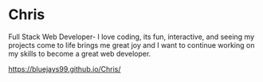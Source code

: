 # Chris

Full Stack Web Developer- I love coding, its fun, interactive, and seeing my projects come to life brings me great joy and I want to continue working on my skills to become a great web developer.

https://bluejays99.github.io/Chris/
